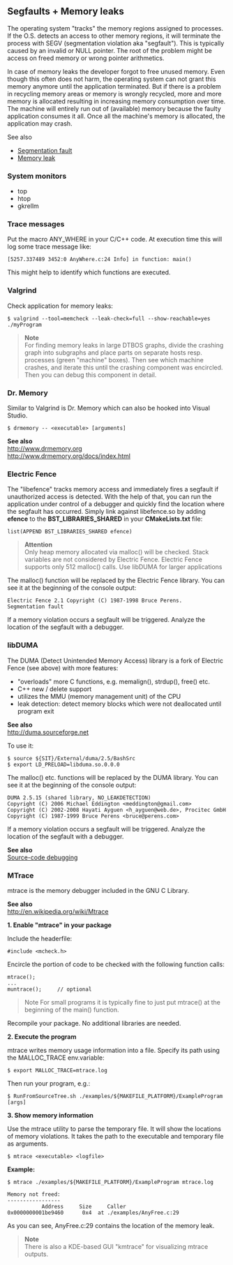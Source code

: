 ## Segfaults + Memory leaks

The operating system "tracks" the memory regions assigned to processes. If the O.S. detects an access to other memory
regions, it will terminate the process with SEGV (segmentation violation aka "segfault"). This is typically caused by an
invalid or NULL pointer. The root of the problem might be access on freed memory or wrong pointer arithmetics.

In case of memory leaks the developer forgot to free unused memory. Even though this often does not harm, the operating 
system can not grant this memory anymore until the application terminated. But if there is a problem in recycling memory 
areas or memory is wrongly recycled, more and more memory is allocated resulting in increasing memory consumption over time. 
The machine will entirely run out of (available) memory because the faulty application consumes it all. Once all the 
machine's memory is allocated, the application may crash.

See also   
* [Segmentation fault](http://en.wikipedia.org/wiki/Segmentation_fault) 
* [Memory leak](http://en.wikipedia.org/wiki/Memory_leak)


###  System monitors

* top
* htop
* gkrellm


###  Trace messages

Put the macro ANY_WHERE in your C/C++ code. At execution time this will log some trace message like: 

    [5257.337489 3452:0 AnyWhere.c:24 Info] in function: main()
    
This might help to identify which functions are executed.


###  Valgrind

Check application for memory leaks: 

    $ valgrind --tool=memcheck --leak-check=full --show-reachable=yes ./myProgram
    
> **Note**  
>   For finding memory leaks in large DTBOS graphs, divide the crashing graph into subgraphs and place parts on separate 
>   hosts resp. processes (green "machine" boxes). Then see which machine crashes, and iterate this until the crashing 
>   component was encircled. Then you can debug this component in detail.


###  Dr. Memory

Similar to Valgrind is Dr. Memory which can also be hooked into Visual Studio.

    $ drmemory -- <executable> [arguments]
    
**See also**  
    http://www.drmemory.org  
    http://www.drmemory.org/docs/index.html
    

###  Electric Fence

The "libefence" tracks memory access and immediately fires a segfault if unauthorized access is detected. With the help 
of that, you can run the application under control of a debugger and quickly find the location where the segfault has 
occurred.
Simply link against libefence.so by adding **efence** to the **BST_LIBRARIES_SHARED** in your **CMakeLists.txt** file:

    list(APPEND BST_LIBRARIES_SHARED efence)
    
> **Attention**  
> Only heap memory allocated via malloc() will be checked. Stack variables are not considered by Electric Fence.
> Electric Fence supports only 512 malloc() calls. Use libDUMA for larger applications

The malloc() function will be replaced by the Electric Fence library. You can see it at the beginning of the console output:

    Electric Fence 2.1 Copyright (C) 1987-1998 Bruce Perens.
    Segmentation fault
    
If a memory violation occurs a segfault will be triggered. Analyze the location of the segfault with a debugger.


###  libDUMA

The DUMA (Detect Unintended Memory Access) library is a fork of Electric Fence (see above) with more features:

* "overloads" more C functions, e.g. memalign(), strdup(), free() etc.
* C++ new / delete support
* utilizes the MMU (memory management unit) of the CPU
* leak detection: detect memory blocks which were not deallocated until program exit

**See also**  
    http://duma.sourceforge.net
    
To use it:

    $ source ${SIT}/External/duma/2.5/BashSrc
    $ export LD_PRELOAD=libduma.so.0.0.0
    
The malloc() etc. functions will be replaced by the DUMA library. You can see it at the beginning of the console output:

    DUMA 2.5.15 (shared library, NO_LEAKDETECTION)
    Copyright (C) 2006 Michael Eddington <meddington@gmail.com>
    Copyright (C) 2002-2008 Hayati Ayguen <h_ayguen@web.de>, Procitec GmbH
    Copyright (C) 1987-1999 Bruce Perens <bruce@perens.com>
    
If a memory violation occurs a segfault will be triggered. Analyze the location of the segfault with a debugger.

**See also**  
    [Source-code debugging](SourceCodeDebugging.md)
    

###  MTrace

mtrace is the memory debugger included in the GNU C Library.

**See also**  
    http://en.wikipedia.org/wiki/Mtrace

**1. Enable "mtrace" in your package**

Include the headerfile:

    #include <mcheck.h>

Encircle the portion of code to be checked with the following function calls:

    mtrace();
    ...
    muntrace();     // optional
    
> Note
> For small programs it is typically fine to just put mtrace() at the beginning of the main() function.
  
Recompile your package. No additional libraries are needed.

**2. Execute the program**

mtrace writes memory usage information into a file. Specify its path using the MALLOC_TRACE env.variable:

    $ export MALLOC_TRACE=mtrace.log

Then run your program, e.g.:

    $ RunFromSourceTree.sh ./examples/${MAKEFILE_PLATFORM}/ExampleProgram [args]

**3. Show memory information**

Use the mtrace utility to parse the temporary file. It will show the locations of memory violations. It takes the path to the executable and temporary file as arguments.
  
    $ mtrace <executable> <logfile>
    
**Example:**

    $ mtrace ./examples/${MAKEFILE_PLATFORM}/ExampleProgram mtrace.log
    
    Memory not freed:
    -----------------
               Address     Size     Caller
    0x0000000001be9460      0x4  at ./examples/AnyFree.c:29

As you can see, AnyFree.c:29 contains the location of the memory leak.

> **Note**  
> There is also a KDE-based GUI "kmtrace" for visualizing mtrace outputs.

